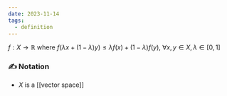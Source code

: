 ```yaml
---
date: 2023-11-14
tags:
  - definition
---
```

$f: X \rightarrow \mathbb{R}$ where $f(\lambda x + ( 1- \lambda ) y ) \leq \lambda f(x) + ( 1-\lambda ) f(y)$, $\forall x,y \in X, \lambda \in [0,1]$

### ✍️ Notation
- $X$ is a [[vector space]]